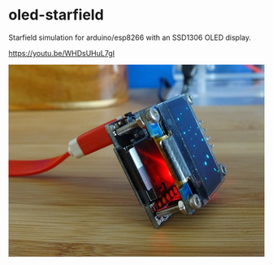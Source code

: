# oled-starfield
Starfield simulation for arduino/esp8266 with an SSD1306 OLED display.

https://youtu.be/WHDsUHuL7gI

![OLEDiESP](media/DSC01903.JPG)

